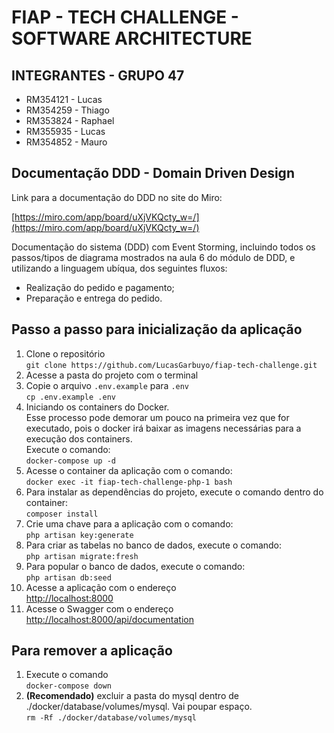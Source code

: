 # FIAP - TECH CHALLENGE - SOFTWARE ARCHITECTURE

## INTEGRANTES - GRUPO 47

- RM354121 - Lucas 
- RM354259 - Thiago
- RM353824 - Raphael
- RM355935 - Lucas
- RM354852 - Mauro

## Documentação DDD - Domain Driven Design

Link para a documentação do DDD no site do Miro:

[https://miro.com/app/board/uXjVKQcty_w=/](https://miro.com/app/board/uXjVKQcty_w=/)

Documentação do sistema (DDD) com Event Storming, incluindo todos os passos/tipos de diagrama mostrados na aula 6 do
módulo de DDD, e utilizando a linguagem ubíqua, dos seguintes fluxos:

 - Realização do pedido e pagamento; 
 - Preparação e entrega do pedido.


## Passo a passo para inicialização da aplicação

1. Clone o repositório  
   `git clone https://github.com/LucasGarbuyo/fiap-tech-challenge.git`
2. Acesse a pasta do projeto com o terminal 
3. Copie o arquivo `.env.example` para `.env`    
   `cp .env.example .env`
4. Iniciando os containers do Docker.  
   Esse processo pode demorar um pouco na primeira vez que for executado, pois o docker irá baixar as imagens necessárias para a execução dos containers.  
   Execute o comando:    
   `docker-compose up -d`
5. Acesse o container da aplicação com o comando:  
   `docker exec -it fiap-tech-challenge-php-1 bash`
6. Para instalar as dependências do projeto, execute o comando dentro do container:  
   `composer install`
7. Crie uma chave para a aplicação com o comando:  
   `php artisan key:generate`
8. Para criar as tabelas no banco de dados, execute o comando:  
   `php artisan migrate:fresh`
9. Para popular o banco de dados, execute o comando:  
   `php artisan db:seed`
10. Acesse a aplicação com o endereço  
    [http://localhost:8000](http://localhost:8000)
11. Acesse o Swagger com o endereço  
    [http://localhost:8000/api/documentation](http://localhost:8000/api/documentation)

## Para remover a aplicação

1. Execute o comando  
   `docker-compose down`
2. **(Recomendado)** excluir a pasta do mysql dentro de ./docker/database/volumes/mysql. Vai poupar espaço.  
   `rm -Rf ./docker/database/volumes/mysql`


